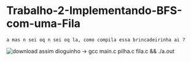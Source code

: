 # Trabalho-2-Implementando-BFS-com-uma-Fila
    a mas n sei oq n sei oq la, como compila essa brincadeirinha ai ?
![download](https://conteudo.imguol.com.br/c/splash/73/2022/11/24/diogo-defante-humorista-que-esta-na-equipe-da-cobertura-da-copa-do-mundo-pelo-canal-de-casimiro-miguel-1669300509121_v2_4x3.jpg)
assim dioguinho -> gcc main.c pilha.c fila.c && ./a.out	
